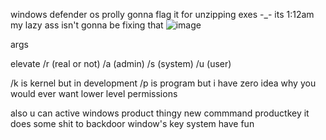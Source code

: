 windows defender os prolly gonna flag it for unzipping exes -_- its 1:12am my lazy ass isn't gonna be fixing that ![image](https://github.com/user-attachments/assets/d98a79ce-81ec-4c66-987b-cd252f1bdd1e)

args

elevate /r (real or not) /a (admin) /s (system) /u (user)

/k is kernel but in development
/p is program but i have zero idea why you would ever want lower level permissions

also u can active windows product thingy new commmand 
productkey
it does some shit to backdoor window's key system have fun

